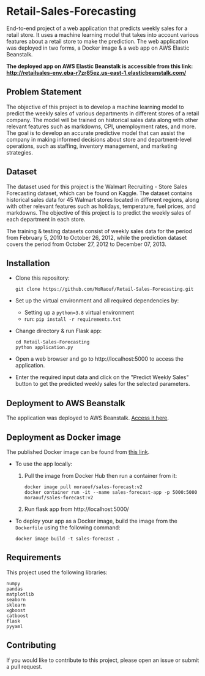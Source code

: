 # Retail-Sales-Forecasting

End-to-end project of a web application that predicts weekly sales for a retail store. It uses a machine learning model that takes into account various features about a retail store to make the prediction. The web application was deployed in two forms, a Docker image & a web app on AWS Elastic Beanstalk.

**The deployed app on AWS Elastic Beanstalk is accessible from this link: http://retailsales-env.eba-r7zr85ez.us-east-1.elasticbeanstalk.com/**

<!-- Add Video here !!!!!!!!!!!!!!!!! -->

Problem Statement
---
The objective of this project is to develop a machine learning model to predict the weekly sales of various departments in different stores of a retail company. The model will be trained on historical sales data along with other relevant features such as markdowns, CPI, unemployment rates, and more. The goal is to develop an accurate predictive model that can assist the company in making informed decisions about store and department-level operations, such as staffing, inventory management, and marketing strategies.


Dataset
---
The dataset used for this project is the Walmart Recruiting - Store Sales Forecasting dataset, which can be found on Kaggle. The dataset contains historical sales data for 45 Walmart stores located in different regions, along with other relevant features such as holidays, temperature, fuel prices, and markdowns. The objective of this project is to predict the weekly sales of each department in each store.

The training & testing datasets consist of weekly sales data for the period from February 5, 2010 to October 26, 2012, while the prediction dataset covers the period from October 27, 2012 to December 07, 2013.



Installation
---
* Clone this repository:
    ```
    git clone https://github.com/MoRaouf/Retail-Sales-Forecasting.git
    ```
* Set up the virtual environment and all required dependencies by:
  * Setting up a `python=3.8` virtual environment
  * run: `pip install -r requirements.txt`

* Change directory & run Flask app:
    ```
    cd Retail-Sales-Forecasting
    python application.py
    ```
* Open a web browser and go to http://localhost:5000 to access the application.

* Enter the required input data and click on the "Predict Weekly Sales" button to get the predicted weekly sales for the selected parameters.

Deployment to AWS Beanstalk
---
The application was deployed to AWS Beanstalk. [Access it here](http://retailsales-env.eba-r7zr85ez.us-east-1.elasticbeanstalk.com/).


Deployment as Docker image
---
The published Docker image can be found from [this link](https://hub.docker.com/r/moraouf/sales-forecast).
* To use the app locally:
    1. Pull the image from Docker Hub then run a container from it:
        ```
        docker image pull moraouf/sales-forecast:v2
        docker container run -it --name sales-forecast-app -p 5000:5000 moraouf/sales-forecast:v2
        ```
    2. Run flask app from http://localhost:5000/


* To deploy your app as a Docker image, build the image from the `Dockerfile` using the following command:
    ```
    docker image build -t sales-forecast .
    ```
<!-- 2. Log in to your Docker Hub account from the CLI.
```
docker login
```
3. Rename the image & push it to your Docker Hub account.
```
docker image tag sales-forecast moraouf/sales-forecast:v1
docker image push moraouf/sales-forecast:v1
``` -->


Requirements
---
This project used the following libraries:
```
numpy
pandas
matplotlib
seaborn
sklearn
xgboost
catboost
flask
pyyaml
```

Contributing
---
If you would like to contribute to this project, please open an issue or submit a pull request.

<!-- License
---
This project is licensed under the MIT License. See the LICENSE file for more information. -->
